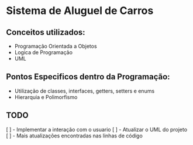 # Sistema de Aluguel de Carros

## Conceitos utilizados: 
- Programação Orientada a Objetos
- Logica de Programação
- UML

## Pontos Especificos dentro da Programação:
- Utilização de classes, interfaces, getters, setters e enums
- Hierarquia e Polimorfismo

## TODO
[ ] - Implementar a interação com o usuario
[ ] - Atualizar o UML do projeto
[ ] - Mais atualizações encontradas nas linhas de código
